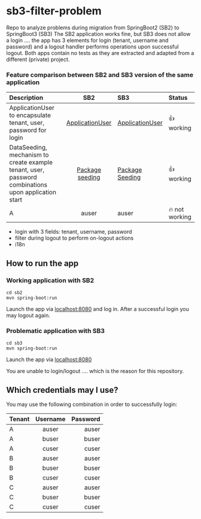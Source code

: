# sb3-filter-problem
Repo to analyze problems during migration from SpringBoot2 (SB2) to SpringBoot3 (SB3)
The SB2 application works fine, but SB3 does not allow a login ....
the app has 3 elements for login (tenant, username and password) and a logout handler performs operations upon successful logout.
Both apps contain no tests as they are extracted and adapted from a different (private) project.

### Feature comparison between SB2 and SB3 version of the same application

| Description                                                                                             |                                                  SB2                                                   | SB3                                                                                                     | Status          |
|:--------------------------------------------------------------------------------------------------------|:------------------------------------------------------------------------------------------------------:|:--------------------------------------------------------------------------------------------------------|:----------------|
| ApplicationUser to encapsulate tenant, user, password for login                                         | [ApplicationUser](./sb2/src/main/java/de/aikiit/prototype/user/ApplicationUser.java)     | [ApplicationUser](./sb3/src/main/java/de/aikiit/prototype3/user/ApplicationUser.java)         | 👍 working      |
| DataSeeding, mechanism to create example tenant, user, password combinations upon application start     | [Package seeding](./sb2/src/main/java/de/aikiit/prototype/seeding/BootstrapDataCreator.java) | [Package Seeding](./sb3/src/main/java/de/aikiit/prototype3/seeding/BootstrapDataCreator.java) | 👍 working      |
| A                                                                                                       |                                                 auser                                                  | auser                                                                                                   | 🔥 not working  |

* login with 3 fields: tenant, username, password
* filter during logout to perform on-logout actions
* i18n

## How to run the app

### Working application with SB2

```
cd sb2 
mvn spring-boot:run
```
Launch the app via [localhost:8080](http://localhost:8080)
and log in.
After a successful login you may logout again.

### Problematic application with SB3

```
cd sb3 
mvn spring-boot:run
```
Launch the app via [localhost:8080](http://localhost:8080)

You are unable to login/logout .... which is the reason for this repository.

## Which credentials may I use?

You may use the following combination in order to successfully login:

| Tenant | Username | Password |
|:-------|:--------:|---------:|
| A      |  auser   |    auser |
| A      |  buser   |    buser |
| A      |  cuser   |    cuser |
| B      |  auser   |    auser |
| B      |  buser   |    buser |
| B      |  cuser   |    cuser |
| C      |  auser   |    auser |
| C      |  buser   |    buser |
| C      |  cuser   |    cuser |
